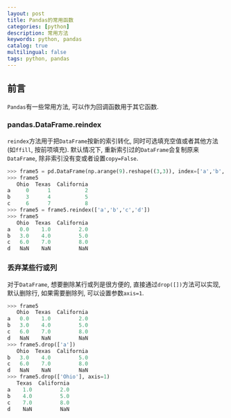 ```yaml
---
layout: post
title: Pandas的常用函数
categories: [python]
description: 常用方法
keywords: python, pandas
catalog: true
multilingual: false
tags: python, pandas
---
```



## 前言
`Pandas`有一些常用方法, 可以作为回调函数用于其它函数.


### pandas.DataFrame.reindex
`reindex`方法用于把`DataFrame`按新的索引转化, 同时可选填充空值或者其他方法(如`ffill`, 按前项填充). 默认情况下, 重新索引过的`DataFrame`会复制原来`DataFrame`, 除非索引没有变或者设置`copy=False`.
```python
>>> frame5 = pd.DataFrame(np.arange(9).reshape((3,3)), index=['a','b','c'], columns=['Ohio','Texas','California'])
>>> frame5
   Ohio  Texas  California
a     0      1           2
b     3      4           5
c     6      7           8
>>> frame5 = frame5.reindex(['a','b','c','d'])
>>> frame5
   Ohio  Texas  California
a   0.0    1.0         2.0
b   3.0    4.0         5.0
c   6.0    7.0         8.0
d   NaN    NaN         NaN
```

### 丢弃某些行或列
对于`DataFrame`, 想要删除某行或列是很方便的, 直接通过`drop([])`方法可以实现, 默认删除行, 如果需要删除列, 可以设置参数`axis=1`.
```python
>>> frame5
   Ohio  Texas  California
a   0.0    1.0         2.0
b   3.0    4.0         5.0
c   6.0    7.0         8.0
d   NaN    NaN         NaN
>>> frame5.drop(['a'])
   Ohio  Texas  California
b   3.0    4.0         5.0
c   6.0    7.0         8.0
d   NaN    NaN         NaN
>>> frame5.drop(['Ohio'], axis=1)
   Texas  California
a    1.0         2.0
b    4.0         5.0
c    7.0         8.0
d    NaN         NaN
```
